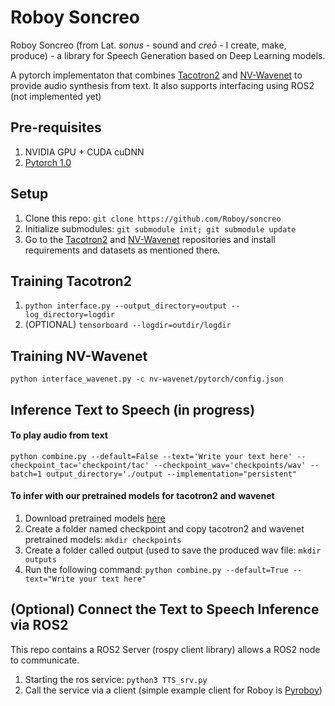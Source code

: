 # Roboy Soncreo
Roboy Soncreo (from Lat. *sonus* - sound and *creō* - I create, make, produce) - a library for Speech Generation based on Deep Learning models.

A pytorch implementaton that combines [Tacotron2] and [NV-Wavenet] to provide audio synthesis from text. It also supports interfacing using ROS2 (not implemented yet)

## Pre-requisites
1. NVIDIA GPU + CUDA cuDNN
2. [Pytorch 1.0]

## Setup
1. Clone this repo: `git clone https://github.com/Roboy/soncreo`
2. Initialize submodules: `git submodule init; git submodule update`
3. Go to the [Tacotron2] and [NV-Wavenet] repositories and install requirements and datasets as mentioned there.

## Training Tacotron2
1. `python interface.py --output_directory=output --log_directory=logdir`
2. (OPTIONAL) `tensorboard --logdir=outdir/logdir`

## Training NV-Wavenet
  `python interface_wavenet.py -c nv-wavenet/pytorch/config.json`

## Inference Text to Speech (in progress)

#### To play audio from text
 `python combine.py --default=False --text='Write your text here' --checkpoint_tac='checkpoint/tac' --checkpoint_wav='checkpoints/wav' --batch=1 output_directory='./output --implementation="persistent"`
   
#### To infer with our pretrained models for tacotron2 and wavenet
1. Download pretrained models [here](https://drive.google.com/drive/folders/1kwyITQMFvBaQaFTihTQ8DrL_CcVeFaRh?usp=sharing) 
2. Create a folder named checkpoint and copy tacotron2 and wavenet pretrained models: `mkdir checkpoints`
3. Create a folder called output (used to save the produced wav file: `mkdir outputs`
4. Run the following command: `python combine.py --default=True --text="Write your text here"`


## (Optional) Connect the Text to Speech Inference via ROS2
This repo contains a ROS2 Server (rospy client library) allows a ROS2 node to communicate.
1. Starting the ros service: `python3 TTS_srv.py`
2. Call the service via a client (simple example client for Roboy is [Pyroboy])




[Pytorch 1.0]: https://github.com/pytorch/pytorch#installation
[Tacotron2]: https://github.com/NVIDIA/tacotron2
[NV-Wavenet]: https://github.com/NVIDIA/nv-wavenet/
[Pyroboy]: https://github.com/Roboy/pyroboy
